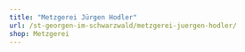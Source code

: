```yaml
---
title: "Metzgerei Jürgen Hodler"
url: /st-georgen-im-schwarzwald/metzgerei-juergen-hodler/
shop: Metzgerei
---
```


